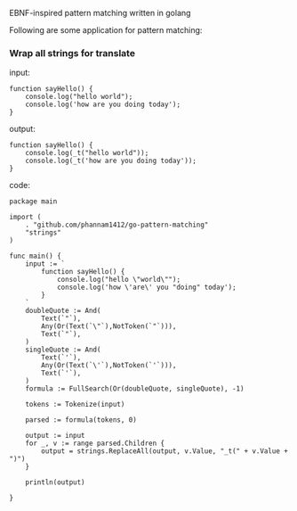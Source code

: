 EBNF-inspired pattern matching written in golang

Following are some application for pattern matching:

### Wrap all strings for translate

input:
```
function sayHello() {
	console.log("hello world");
	console.log('how are you doing today');
}
```

output:
```
function sayHello() {
	console.log(_t("hello world"));
	console.log(_t('how are you doing today'));
}
```

code: 
```
package main

import (
	. "github.com/phannam1412/go-pattern-matching"
	"strings"
)

func main() {
	input := `
		function sayHello() {
			console.log("hello \"world\"");
			console.log('how \'are\' you "doing" today');
		}
	`
	doubleQuote := And(
		Text(`"`),
		Any(Or(Text(`\"`),NotToken(`"`))),
		Text(`"`),
	)
	singleQuote := And(
		Text(`'`),
		Any(Or(Text(`\'`),NotToken(`'`))),
		Text(`'`),
	)
	formula := FullSearch(Or(doubleQuote, singleQuote), -1)

	tokens := Tokenize(input)

	parsed := formula(tokens, 0)

	output := input
	for _, v := range parsed.Children {
		output = strings.ReplaceAll(output, v.Value, "_t(" + v.Value + ")")
	}

	println(output)

}
```

